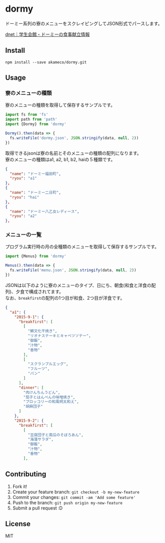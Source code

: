 # dormy
ドーミー系列の寮のメニューをスクレイピングしてJSON形式でパースします。

[dnet｜学生会館・ドーミーの食事献立情報](http://www.dnet.gr.jp/menulist/)

## Install

```
npm install --save akameco/dormy.git
```

## Usage

### 寮のメニューの種類

寮のメニューの種類を取得して保存するサンプルです。

```js
import fs from 'fs'
import path from 'path'
import {Dormy} from 'dormy'

Dormy().then(data => {
  fs.writeFile('dormy.json', JSON.stringify(data, null, 2))
})
```

取得できるjsonは寮の名前とそのメニューの種類の配列になります。  
寮のメニューの種類はa1, a2, b1, b2, haiの５種類です。

```json
{
  "name": "ドーミー福田町",
  "ryou": "a1"
},
{
  "name": "ドーミー二日町",
  "ryou": "hai"
},
{
  "name": "ドーミー八乙女レディース",
  "ryou": "a2"
},
```

### メニューの一覧
プログラム実行時の月の全種類のメニューを取得して保存するサンプルです。

```js
import {Menus} from 'dormy'

Menus().then(data => {
  fs.writeFile('menu.json', JSON.stringify(data, null, 2))
})
```

JSONは以下のように寮のメニューのタイプ、日にち、朝食(和食と洋食の配列)、夕食で構成されてます。  
なお、`breakfirst`の配列の1つ目が和食、2つ目が洋食です。

```json
{
  "a1": {
    "2015-9-1": {
      "breakfirst": [
        [
          "鯖文化干焼き",
          "リオナステーキとキャベツソテー",
          "御飯",
          "汁物",
          "香物"
        ],
        [
          "スクランブルエッグ",
          "フルーツ",
          "パン"
        ]
      ],
      "dinner": [
        "肉けんちんうどん",
        "茄子とはんぺんの味噌焼き",
        "ブロッコリーの和風明太和え",
        "胡麻団子"
      ]
    },
    "2015-9-2": {
      "breakfirst": [
        [
          "豆腐団子と南瓜のそぼろあん",
          "海藻サラダ",
          "御飯",
          "汁物",
          "香物"
        ],
```


## Contributing
1. Fork it!
2. Create your feature branch: `git checkout -b my-new-feature`
3. Commit your changes: `git commit -am 'Add some feature'`
4. Push to the branch: `git push origin my-new-feature`
5. Submit a pull request :D

## License
MIT
